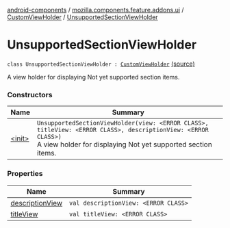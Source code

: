 [android-components](../../../index.md) / [mozilla.components.feature.addons.ui](../../index.md) / [CustomViewHolder](../index.md) / [UnsupportedSectionViewHolder](./index.md)

# UnsupportedSectionViewHolder

`class UnsupportedSectionViewHolder : `[`CustomViewHolder`](../index.md) [(source)](https://github.com/mozilla-mobile/android-components/blob/master/components/feature/addons/src/main/java/mozilla/components/feature/addons/ui/CustomViewHolder.kt#L29)

A view holder for displaying Not yet supported section items.

### Constructors

| Name | Summary |
|---|---|
| [&lt;init&gt;](-init-.md) | `UnsupportedSectionViewHolder(view: <ERROR CLASS>, titleView: <ERROR CLASS>, descriptionView: <ERROR CLASS>)`<br>A view holder for displaying Not yet supported section items. |

### Properties

| Name | Summary |
|---|---|
| [descriptionView](description-view.md) | `val descriptionView: <ERROR CLASS>` |
| [titleView](title-view.md) | `val titleView: <ERROR CLASS>` |
